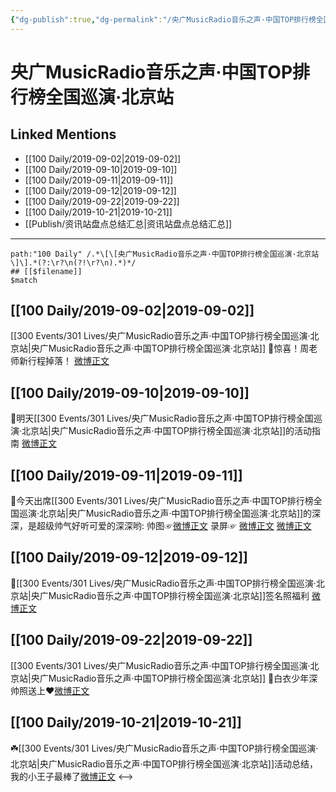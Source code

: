 ```yaml
---
{"dg-publish":true,"dg-permalink":"/央广MusicRadio音乐之声·中国TOP排行榜全国巡演·北京站","permalink":"/央广MusicRadio音乐之声·中国TOP排行榜全国巡演·北京站/","created":"2023-03-28T15:07:49.348+08:00","updated":"2023-04-10T16:19:38.390+08:00"}
---
```


# 央广MusicRadio音乐之声·中国TOP排行榜全国巡演·北京站

## Linked Mentions
- [[100 Daily/2019-09-02\|2019-09-02]]
- [[100 Daily/2019-09-10\|2019-09-10]]
- [[100 Daily/2019-09-11\|2019-09-11]]
- [[100 Daily/2019-09-12\|2019-09-12]]
- [[100 Daily/2019-09-22\|2019-09-22]]
- [[100 Daily/2019-10-21\|2019-10-21]]
- [[Publish/资讯站盘点总结汇总\|资讯站盘点总结汇总]]


---

```expander
path:"100 Daily" /.*\[\[央广MusicRadio音乐之声·中国TOP排行榜全国巡演·北京站\]\].*(?:\r?\n(?!\r?\n).*)*/
## [[$filename]]
$match
```
## [[100 Daily/2019-09-02\|2019-09-02]]
[[300 Events/301 Lives/央广MusicRadio音乐之声·中国TOP排行榜全国巡演·北京站\|央广MusicRadio音乐之声·中国TOP排行榜全国巡演·北京站]]
💠惊喜！周老师新行程掉落！
[微博正文](https://m.weibo.cn/6466290670/4412051088465690)
## [[100 Daily/2019-09-10\|2019-09-10]]
💠明天[[300 Events/301 Lives/央广MusicRadio音乐之声·中国TOP排行榜全国巡演·北京站\|央广MusicRadio音乐之声·中国TOP排行榜全国巡演·北京站]]的活动指南
[微博正文](https://m.weibo.cn/6466290670/4415100087380951)
## [[100 Daily/2019-09-11\|2019-09-11]]
🌛今天出席[[300 Events/301 Lives/央广MusicRadio音乐之声·中国TOP排行榜全国巡演·北京站\|央广MusicRadio音乐之声·中国TOP排行榜全国巡演·北京站]]的深深，是超级帅气好听可爱的深深哟:
帅图☞[微博正文](https://m.weibo.cn/6466290670/4415394309393703)
录屏☞
[微博正文](https://m.weibo.cn/6466290670/4415372813492125)
[微博正文](https://m.weibo.cn/6466290670/4415376991009378)
## [[100 Daily/2019-09-12\|2019-09-12]]
💫[[300 Events/301 Lives/央广MusicRadio音乐之声·中国TOP排行榜全国巡演·北京站\|央广MusicRadio音乐之声·中国TOP排行榜全国巡演·北京站]]签名照福利
[微博正文](https://m.weibo.cn/6466290670/4415642675037457)
## [[100 Daily/2019-09-22\|2019-09-22]]
[[300 Events/301 Lives/央广MusicRadio音乐之声·中国TOP排行榜全国巡演·北京站\|央广MusicRadio音乐之声·中国TOP排行榜全国巡演·北京站]]
🍂白衣少年深帅照送上❤️[微博正文](https://weibo.com/detail/4419267770063184)
## [[100 Daily/2019-10-21\|2019-10-21]]
☘️[[300 Events/301 Lives/央广MusicRadio音乐之声·中国TOP排行榜全国巡演·北京站\|央广MusicRadio音乐之声·中国TOP排行榜全国巡演·北京站]]活动总结，我的小王子最棒了[微博正文](https://m.weibo.cn/6466290670/4429880269502274)
<-->